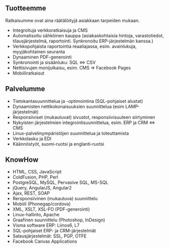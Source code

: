 ## Tuotteemme

Ratkaisumme ovat aina räätälöityjä asiakkaan tarpeiden mukaan.

- Integroituja verkkoratkaisuja ja CMS
- Automatisoitu sähköinen kauppa (asiakaskohtaisia hintoja, varastotiedot, tilausjärjestelmä, raportointi. Synkronoitu ERP-järjestelmän kanssa.)
- Verkkopohjaista raportointia reaaliajassa, esim. avainlukuja, myyjäkohtainen seuranta
- Dynaaminen PDF-generointi
- Synkronointi ja sisäänluku: SQL ⇔ CSV
- Nettisivujen monijulkaisu, esim. CMS ⇒ Facebook Pages
- Mobiiliratkaisut

## Palvelumme

- Tietokantasuunnittelua ja -optimointina (SQL-pohjaiset alustat)
- Dynaamisten nettikokonaisuuksien suunnittelua (esim LAMP-järjestelmät)
- Responsiiviset (mukautuvat) sivustot, responsiivisuuteen siirtyminen
- Nykyisten järjestelmien integrointisuunnittelua, esim. ERP ja CRM ⇔ CMS
- Linux-palvelinympäristöjen suunnittelua ja toteuttamista
- Verkkolasku ja EDI
- Käännöstyöt, suomi-ruotsi ja englanti-ruotsi

## KnowHow

- HTML, CSS, JavaScript
- ColdFusion, PHP, Perl
- PostgreSQL, MySQL, Pervasive SQL, MS-SQL
- jQuery, AngularJS, Angular2
- Ajax, REST, SOAP
- Rersponsiivinen (mukautuva) suunnittelu
- Mobiili (Phonegap/cordova)
- XML, XSLT, XSL-FO (PDF-generointi)
- Linux-hallinto, Apache
- Graafinen suunnittelu (Photoshop, InDesign)
- Visma software ERP: Liinos6, L7
- SQL-pohjaiset ERP- ja CRM-järjestelmät
- Salausjärjestelmät: SSL, PGP, OTFE
- Facebook Canvas Applications
